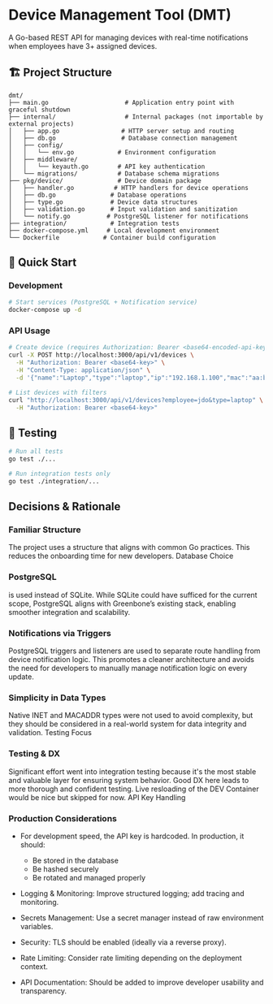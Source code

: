 # Device Management Tool (DMT)

A Go-based REST API for managing devices with real-time notifications when employees have 3+ assigned devices.

## 🏗️ Project Structure

```
dmt/
├── main.go                     # Application entry point with graceful shutdown
├── internal/                   # Internal packages (not importable by external projects)
│   ├── app.go                 # HTTP server setup and routing
│   ├── db.go                  # Database connection management
│   ├── config/
│   │   └── env.go            # Environment configuration
│   ├── middleware/
│   │   └── keyauth.go        # API key authentication
│   └── migrations/           # Database schema migrations
├── pkg/device/               # Device domain package
│   ├── handler.go           # HTTP handlers for device operations
│   ├── db.go               # Database operations
│   ├── type.go             # Device data structures
│   ├── validation.go       # Input validation and sanitization
│   └── notify.go          # PostgreSQL listener for notifications
├── integration/            # Integration tests
├── docker-compose.yml     # Local development environment
└── Dockerfile            # Container build configuration
```

## 🚀 Quick Start

### Development

```bash
# Start services (PostgreSQL + Notification service)
docker-compose up -d
```

### API Usage

```bash
# Create device (requires Authorization: Bearer <base64-encoded-api-key>)
curl -X POST http://localhost:3000/api/v1/devices \
  -H "Authorization: Bearer <base64-key>" \
  -H "Content-Type: application/json" \
  -d '{"name":"Laptop","type":"laptop","ip":"192.168.1.100","mac":"aa:bb:cc:dd:ee:ff","employee":"jdo"}'

# List devices with filters
curl "http://localhost:3000/api/v1/devices?employee=jdo&type=laptop" \
  -H "Authorization: Bearer <base64-key>"
```

## 🧪 Testing

```bash
# Run all tests
go test ./...

# Run integration tests only
go test ./integration/...
```

## Decisions & Rationale

### Familiar Structure

The project uses a structure that aligns with common Go practices. This reduces the onboarding time for new developers.
Database Choice

### PostgreSQL

is used instead of SQLite. While SQLite could have sufficed for the current scope, PostgreSQL aligns with Greenbone’s existing stack, enabling smoother integration and scalability.

### Notifications via Triggers

PostgreSQL triggers and listeners are used to separate route handling from device notification logic. This promotes a cleaner architecture and avoids the need for developers to manually manage notification logic on every update.

### Simplicity in Data Types

Native INET and MACADDR types were not used to avoid complexity, but they should be considered in a real-world system for data integrity and validation.
Testing Focus

### Testing & DX

Significant effort went into integration testing because it's the most stable and valuable layer for ensuring system behavior. Good DX here leads to more thorough and confident testing. Live resloading of the DEV Container would be nice but skipped for now.
API Key Handling

### Production Considerations

- For development speed, the API key is hardcoded. In production, it should:

  - Be stored in the database
  - Be hashed securely
  - Be rotated and managed properly

- Logging & Monitoring: Improve structured logging; add tracing and monitoring.

- Secrets Management: Use a secret manager instead of raw environment variables.

- Security: TLS should be enabled (ideally via a reverse proxy).

- Rate Limiting: Consider rate limiting depending on the deployment context.

- API Documentation: Should be added to improve developer usability and transparency.
